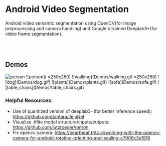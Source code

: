 # Android Video Segmentation
Android video semantic segmentation using OpenCV(for image preprocessing and camera handling) and Google´s trained Deeplab3+(for video frame segmentation).

<br></br>
## Demos
<img src="Demos/person.gif" alt="person" width="150" height="267">
![person]( =250x250)
![walking](Demos/walking.gif =250x250)
![dog](Demos/dog.gif)
![plants](Demos/plants.gif)
![sofa](Demos/sofa.gif)
![table_chairs](Demos/table_chairs.gif)

### Helpful Resources:
* Use of quantized version of deeplab3+(for better inference speed): https://github.com/tantara/JejuNet
* Visualize .tflite model structure/inputs/outputs: https://github.com/lutzroeder/netron
* Fix opencv camera: https://heartbeat.fritz.ai/working-with-the-opencv-camera-for-android-rotating-orienting-and-scaling-c7006c3e1916
